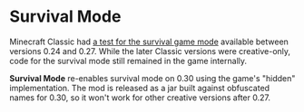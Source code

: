 # Survival Mode

Minecraft Classic had [a test for the survival game mode](https://minecraft.fandom.com/wiki/Java_Edition_Survival_Test)
available between versions 0.24 and 0.27. While the later Classic versions were creative-only,
code for the survival mode still remained in the game internally.

**Survival Mode** re-enables survival mode on 0.30 using the game's "hidden" implementation.
The mod is released as a jar built against obfuscated names for 0.30, so it won't work for other creative versions after 0.27.
